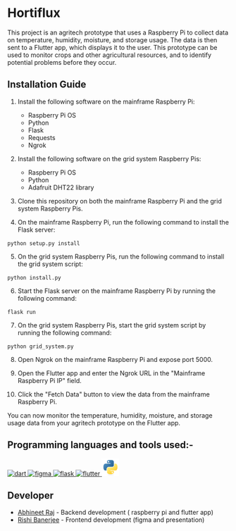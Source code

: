 # Hortiflux

This project is an agritech prototype that uses a Raspberry Pi to collect data on temperature, humidity, moisture, and storage usage. The data is then sent to a Flutter app, which displays it to the user. This prototype can be used to monitor crops and other agricultural resources, and to identify potential problems before they occur.

## Installation Guide

1. Install the following software on the mainframe Raspberry Pi:
    * Raspberry Pi OS
    * Python
    * Flask
    * Requests
    * Ngrok

2. Install the following software on the grid system Raspberry Pis:
    * Raspberry Pi OS
    * Python
    * Adafruit DHT22 library

3. Clone this repository on both the mainframe Raspberry Pi and the grid system Raspberry Pis.

4. On the mainframe Raspberry Pi, run the following command to install the Flask server:

```
python setup.py install
```

5. On the grid system Raspberry Pis, run the following command to install the grid system script:

```
python install.py
```

6. Start the Flask server on the mainframe Raspberry Pi by running the following command:

```
flask run
```

7. On the grid system Raspberry Pis, start the grid system script by running the following command:

```
python grid_system.py
```

8. Open Ngrok on the mainframe Raspberry Pi and expose port 5000.

9. Open the Flutter app and enter the Ngrok URL in the "Mainframe Raspberry Pi IP" field.

10. Click the "Fetch Data" button to view the data from the mainframe Raspberry Pi.

You can now monitor the temperature, humidity, moisture, and storage usage data from your agritech prototype on the Flutter app.

## Programming languages and tools used:-

<p align="left"> <a href="https://dart.dev" target="_blank" rel="noreferrer"> <img src="https://www.vectorlogo.zone/logos/dartlang/dartlang-icon.svg" alt="dart" width="40" height="40"/> </a> <a href="https://www.figma.com/" target="_blank" rel="noreferrer"> <img src="https://www.vectorlogo.zone/logos/figma/figma-icon.svg" alt="figma" width="40" height="40"/> </a> <a href="https://flask.palletsprojects.com/" target="_blank" rel="noreferrer"> <img src="https://www.vectorlogo.zone/logos/pocoo_flask/pocoo_flask-icon.svg" alt="flask" width="40" height="40"/> </a> <a href="https://flutter.dev" target="_blank" rel="noreferrer"> <img src="https://www.vectorlogo.zone/logos/flutterio/flutterio-icon.svg" alt="flutter" width="40" height="40"/> </a> <a href="https://www.python.org" target="_blank" rel="noreferrer"> <img src="https://raw.githubusercontent.com/devicons/devicon/master/icons/python/python-original.svg" alt="python" width="40" height="40"/> </a> </p>

## Developer
*   [Abhineet Raj](https://github.com/abhineetraj1) - Backend development ( raspberry pi and flutter app)
*   [Rishi Banerjee](https://github.com/QwertyFusion) - Frontend development (figma and presentation)